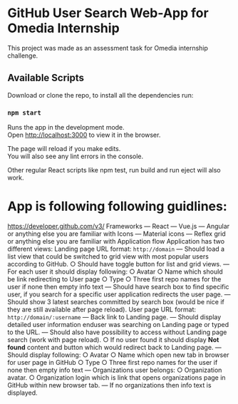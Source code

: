 # GitHub User Search Web-App for Omedia Internship

This project was made as an assessment task for Omedia internship challenge.

## Available Scripts

Download or clone the repo, to install all the dependencies run:

### `npm start`

Runs the app in the development mode.\
Open [http://localhost:3000](http://localhost:3000) to view it in the browser.

The page will reload if you make edits.\
You will also see any lint errors in the console.

Other regular React scripts like npm test, run build and run eject will also work.

###

# App is following following guidlines:

https://developer.github.com/v3/
Frameworks
— React
— Vue.js
— Angular
or anything else you are familiar with
Icons
— Material icons
— Reflex grid
or anything else you are familiar with
Application flow
Application has two different views:
Landing page
URL format: `http://domain`
— Should load a list view that could be switched to grid view with most popular
users according to GitHub.
○ Should have toggle button for list and grid views.
— For each user it should display following:
○ Avatar
○ Name which should be link redirecting to User page
○ Type
○ Three first repo names for the user if none then empty info text
— Should have search box to find specific user, if you search for a specific user
application redirects the user page.
— Should show 3 latest searches committed by search box (would be nice if they
are still available after page reload).
User page
URL format: `http://domain/:username`
— Back link to Landing page.
— Should display detailed user information enduser was searching on Landing
page or typed to the URL.
— Should also have possibility to access without Landing page search (work with
page reload).
○ If no user found it should display **Not found** content and button
which would redirect back to Landing page.
— Should display following:
○ Avatar
○ Name which open new tab in browser for user page in GitHub
○ Type
○ Three first repo names for the user if none then empty info text
— Organizations user belongs:
○ Organization avatar.
○ Organization login which is link that opens organizations page in GitHub
within new browser tab.
— If no organizations then info text is displayed.
